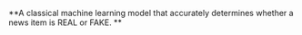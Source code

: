 **A classical machine learning model that accurately determines whether a news item is REAL or FAKE.
**
